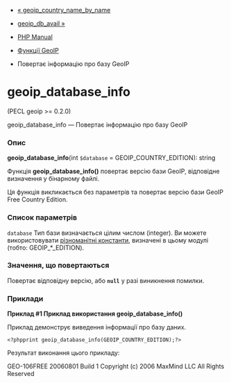 - [« geoip_country_name_by_name](function.geoip-country-name-by-name.md)
- [geoip_db_avail »](function.geoip-db-avail.md)

- [PHP Manual](index.md)
- [Функції GeoIP](ref.geoip.md)
- Повертає інформацію про базу GeoIP

# geoip_database_info

(PECL geoip \>= 0.2.0)

geoip_database_info — Повертає інформацію про базу GeoIP

### Опис

**geoip_database_info**(int `$database` = GEOIP_COUNTRY_EDITION): string

Функція **geoip_database_info()** повертає версію бази GeoIP,
відповідне визначення у бінарному файлі.

Ця функція викликається без параметрів та повертає версію бази GeoIP
Free Country Edition.

### Список параметрів

`database`
Тип бази визначається цілим числом (integer). Ви можете використовувати
[різноманітні константи](geoip.constants.md), визначені в цьому
модулі (тобто: GEOIP\_\*\_EDITION).

### Значення, що повертаються

Повертає відповідну версію, або **`null`** у разі виникнення
помилки.

### Приклади

**Приклад #1 Приклад використання **geoip_database_info()****

Приклад демонструє виведення інформації про базу даних.

` <?phpprint geoip_database_info(GEOIP_COUNTRY_EDITION);?> `

Результат виконання цього прикладу:

GEO-106FREE 20060801 Build 1 Copyright (c) 2006 MaxMind LLC All Rights Reserved

